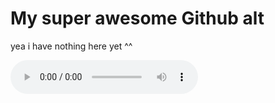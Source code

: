 # My super awesome Github alt
yea i have nothing here yet ^^

<audio controls>
  <source src="https://github.com/Bossgodora/.github/raw/main/profile/if%20this%20breaks%20im%20blaming%20everything%20on%20vlc.ogg" type="audio/ogg">
</audio>
